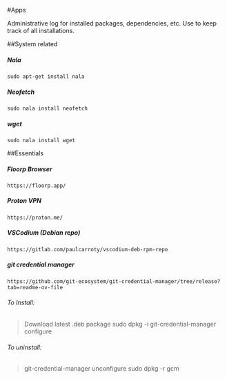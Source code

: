 #Apps


Administrative log for installed packages, dependencies, etc.
Use to keep track of all installations.

##System related

##### Nala

    sudo apt-get install nala


##### Neofetch

    sudo nala install neofetch


##### wget

    sudo nala install wget


##Essentials

##### Floorp Browser

    https://floorp.app/


##### Proton VPN

    https://proton.me/


##### VSCodium (Debian repo)

    https://gitlab.com/paulcarroty/vscodium-deb-rpm-repo

##### git credential manager

    https://github.com/git-ecosystem/git-credential-manager/tree/release?tab=readme-ov-file

###### To Install:
>Download latest .deb package
>sudo dpkg -i <path-to-package>
>git-credential-manager configure

###### To uninstall:
>git-credential-manager unconfigure
>sudo dpkg -r gcm